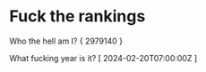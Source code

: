 # Fuck the rankings

Who the hell am I?
{ 2979140 }

What fucking year is it?
[ 2024-02-20T07:00:00Z ]
